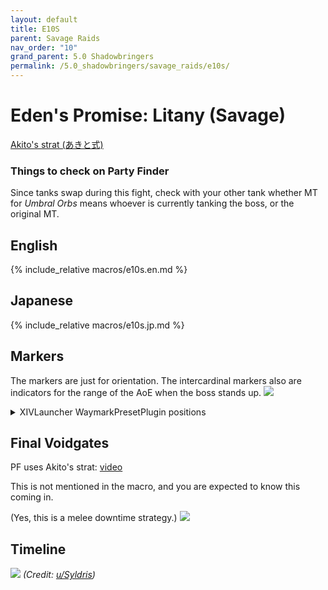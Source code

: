 ```yaml
---
layout: default
title: E10S
parent: Savage Raids
nav_order: "10"
grand_parent: 5.0 Shadowbringers
permalink: /5.0_shadowbringers/savage_raids/e10s/
---
```


# Eden's Promise: Litany (Savage)

[Akito's strat (あきと式)](https://youtu.be/mLFIYKvt3QY)

### Things to check on Party Finder

Since tanks swap during this fight, check with your other tank whether MT for
*Umbral Orbs* means whoever is currently tanking the boss, or the original MT.

## English

{% include_relative macros/e10s.en.md %}

## Japanese

{% include_relative macros/e10s.jp.md %}

## Markers

The markers are just for orientation. The intercardinal markers also are
indicators for the range of the AoE when the boss stands up. 
![]({{site.baseurl}}/images/5.0_shadowbringers/e10s/markers.jpg)
<details markdown=block>
<summary>XIVLauncher WaymarkPresetPlugin positions</summary>

```json
{
  "Name":"E10S",
  "MapID":748,
  "A":{"X":100.0,"Y":0.0,"Z":84.444,"ID":0,"Active":true},
  "B":{"X":115.556,"Y":0.0,"Z":100.0,"ID":1,"Active":true},
  "C":{"X":100.0,"Y":0.0,"Z":115.556,"ID":2,"Active":true},
  "D":{"X":84.444,"Y":0.0,"Z":100.0,"ID":3,"Active":true},
  "One":{"X":111.0,"Y":0.0,"Z":89.0,"ID":4,"Active":true},
  "Two":{"X":111.0,"Y":0.0,"Z":111.0,"ID":5,"Active":true},
  "Three":{"X":89.0,"Y":0.0,"Z":111.0,"ID":6,"Active":true},
  "Four":{"X":89.0,"Y":0.0,"Z":89.0,"ID":7,"Active":true}
}
```

</details>

## Final Voidgates

PF uses Akito's strat: [video](https://youtu.be/mLFIYKvt3QY&t=743)

This is not mentioned in the macro, and you are expected to know this coming
in.

(Yes, this is a melee downtime strategy.)
![]({{site.baseurl}}/images/5.0_shadowbringers/e10s/final_voidgates.jpg)

## Timeline

![](https://i.redd.it/y9lvuc18co661.png)
*(Credit: [u/Syldris](https://www.reddit.com/r/ffxiv/comments/kg6pd6/e10s_timeline_image/))*

<script data-goatcounter="https://xivjpraids.goatcounter.com/count"
        async src="//gc.zgo.at/count.js"></script>
